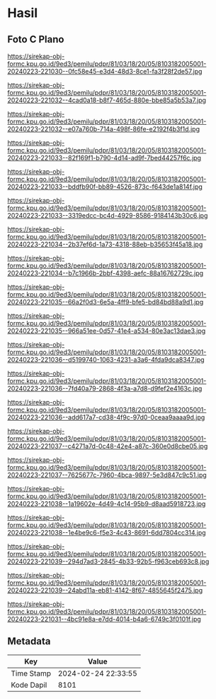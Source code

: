 # Hasil

## Foto C Plano

https://sirekap-obj-formc.kpu.go.id/9ed3/pemilu/pdpr/81/03/18/20/05/8103182005001-20240223-221030--0fc58e45-e3d4-48d3-8ce1-fa3f28f2de57.jpg

https://sirekap-obj-formc.kpu.go.id/9ed3/pemilu/pdpr/81/03/18/20/05/8103182005001-20240223-221032--4cad0a18-b8f7-465d-880e-bbe85a5b53a7.jpg

https://sirekap-obj-formc.kpu.go.id/9ed3/pemilu/pdpr/81/03/18/20/05/8103182005001-20240223-221032--e07a760b-714a-498f-86fe-e2192f4b3f1d.jpg

https://sirekap-obj-formc.kpu.go.id/9ed3/pemilu/pdpr/81/03/18/20/05/8103182005001-20240223-221033--82f169f1-b790-4d14-ad9f-7bed44257f6c.jpg

https://sirekap-obj-formc.kpu.go.id/9ed3/pemilu/pdpr/81/03/18/20/05/8103182005001-20240223-221033--bddfb90f-bb89-4526-873c-f643de1a814f.jpg

https://sirekap-obj-formc.kpu.go.id/9ed3/pemilu/pdpr/81/03/18/20/05/8103182005001-20240223-221033--3319edcc-bc4d-4929-8586-9184143b30c6.jpg

https://sirekap-obj-formc.kpu.go.id/9ed3/pemilu/pdpr/81/03/18/20/05/8103182005001-20240223-221034--2b37ef6d-1a73-4318-88eb-b35653f45a18.jpg

https://sirekap-obj-formc.kpu.go.id/9ed3/pemilu/pdpr/81/03/18/20/05/8103182005001-20240223-221034--b7c1966b-2bbf-4398-aefc-88a16762729c.jpg

https://sirekap-obj-formc.kpu.go.id/9ed3/pemilu/pdpr/81/03/18/20/05/8103182005001-20240223-221035--66a2f0d3-6e5a-4ff9-bfe5-bd84bd88a9d1.jpg

https://sirekap-obj-formc.kpu.go.id/9ed3/pemilu/pdpr/81/03/18/20/05/8103182005001-20240223-221035--966a51ee-0d57-41e4-a534-80e3ac13dae3.jpg

https://sirekap-obj-formc.kpu.go.id/9ed3/pemilu/pdpr/81/03/18/20/05/8103182005001-20240223-221036--d5199740-1063-4231-a3a6-4fda9dca8347.jpg

https://sirekap-obj-formc.kpu.go.id/9ed3/pemilu/pdpr/81/03/18/20/05/8103182005001-20240223-221036--7fd40a79-2868-4f3a-a7d8-d9fef2e4163c.jpg

https://sirekap-obj-formc.kpu.go.id/9ed3/pemilu/pdpr/81/03/18/20/05/8103182005001-20240223-221036--add617a7-cd38-4f9c-97d0-0ceaa9aaaa9d.jpg

https://sirekap-obj-formc.kpu.go.id/9ed3/pemilu/pdpr/81/03/18/20/05/8103182005001-20240223-221037--c4271a7d-0c48-42e4-a87c-360e0d8cbe05.jpg

https://sirekap-obj-formc.kpu.go.id/9ed3/pemilu/pdpr/81/03/18/20/05/8103182005001-20240223-221037--7625677c-7960-4bca-9897-5e3d847c9c51.jpg

https://sirekap-obj-formc.kpu.go.id/9ed3/pemilu/pdpr/81/03/18/20/05/8103182005001-20240223-221038--1a19602e-4d49-4c14-95b9-d8aad5918723.jpg

https://sirekap-obj-formc.kpu.go.id/9ed3/pemilu/pdpr/81/03/18/20/05/8103182005001-20240223-221038--1e4be9c6-f5e3-4c43-8691-6dd7804cc314.jpg

https://sirekap-obj-formc.kpu.go.id/9ed3/pemilu/pdpr/81/03/18/20/05/8103182005001-20240223-221039--294d7ad3-2845-4b33-92b5-f963ceb693c8.jpg

https://sirekap-obj-formc.kpu.go.id/9ed3/pemilu/pdpr/81/03/18/20/05/8103182005001-20240223-221039--24abd11a-eb81-4142-8f67-4855645f2475.jpg

https://sirekap-obj-formc.kpu.go.id/9ed3/pemilu/pdpr/81/03/18/20/05/8103182005001-20240223-221031--4bc91e8a-e7dd-4014-b4a6-6749c3f0101f.jpg


## Metadata

| Key        | Value               |
| ---------- | ------------------- |
| Time Stamp | 2024-02-24 22:33:55 |
| Kode Dapil | 8101                |



